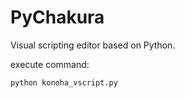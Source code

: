 # PyChakura

Visual scripting editor based on Python.

execute command:

```
python konoha_vscript.py
```
